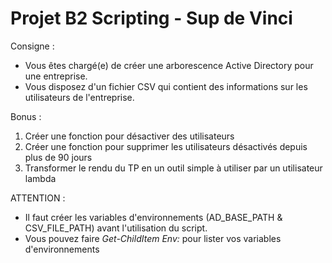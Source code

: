 ﻿# Projet B2 Scripting - Sup de Vinci
Consigne : 
- Vous êtes chargé(e) de créer une arborescence Active Directory pour une entreprise.
- Vous disposez d'un fichier CSV qui contient des informations sur les utilisateurs de l'entreprise.

Bonus :
1. Créer une fonction pour désactiver des utilisateurs
2. Créer une fonction pour supprimer les utilisateurs désactivés depuis plus de 90 jours
3. Transformer le rendu du TP en un outil simple à utiliser par un utilisateur lambda

ATTENTION : 
- Il faut créer les variables d'environnements (AD_BASE_PATH & CSV_FILE_PATH) avant l'utilisation du script.
- Vous pouvez faire *Get-ChildItem Env:* pour lister vos variables d'environnements